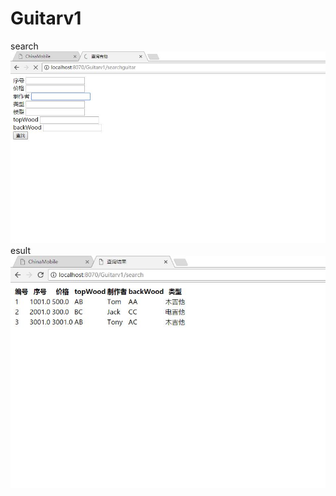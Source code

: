 # Guitarv1
search
<img src="https://github.com/Tom15King/Guitarv1/blob/master/search.jpg" alt=""/>
esult
<img src="https://github.com/Tom15King/Guitarv1/blob/master/result.jpg" alt=""/>
